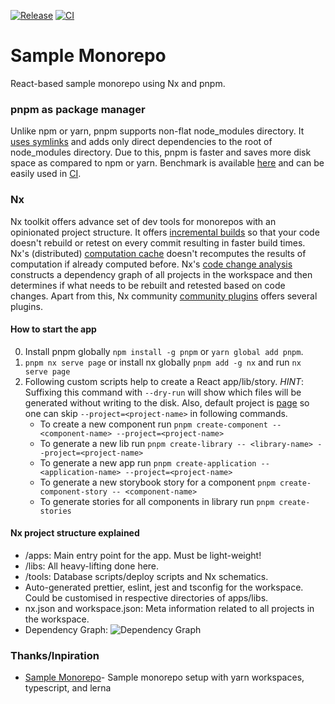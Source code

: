 [![Release](https://github.com/vsramalwan/sample-monorepo/actions/workflows/release.yml/badge.svg?branch=main)](https://github.com/vsramalwan/sample-monorepo/actions/workflows/release.yml) [![CI](https://github.com/vsramalwan/sample-monorepo/actions/workflows/ci.yml/badge.svg?branch=main)](https://github.com/vsramalwan/sample-monorepo/actions/workflows/ci.yml)

# Sample Monorepo

React-based sample monorepo using Nx and pnpm.

### pnpm as package manager

Unlike npm or yarn, pnpm supports non-flat node_modules directory. It [uses symlinks](https://pnpm.io/symlinked-node-modules-structure) and adds only direct dependencies to the root of node_modules directory. Due to this, pnpm is faster and saves more disk space as compared to npm or yarn. Benchmark is available [here](https://github.com/pnpm/benchmarks-of-javascript-package-managers#lots-of-files) and can be easily used in [CI](https://pnpm.io/continuous-integration).

### Nx

Nx toolkit offers advance set of dev tools for monorepos with an opinionated project structure. It offers [incremental builds](https://nx.dev/latest/react/ci/incremental-builds) so that your code doesn't rebuild or retest on every commit resulting in faster build times. Nx's (distributed) [computation cache](https://nx.dev/latest/react/core-concepts/computation-caching) doesn't recomputes the results of computation if already computed before. Nx's [code change analysis](https://nx.dev/latest/react/core-concepts/affected#code-changes-analysis) constructs a dependency graph of all projects in the workspace and then determines if what needs to be rebuilt and retested based on code changes. Apart from this, Nx community [community plugins](https://nx.dev/nx-community) offers several plugins.

#### How to start the app

0. Install pnpm globally `npm install -g pnpm` or `yarn global add pnpm`.
1. `pnpm nx serve page` or install nx globally `pnpm add -g nx` and run `nx serve page`
2. Following custom scripts help to create a React app/lib/story. _HINT_: Suffixing this command with `--dry-run` will show which files will be generated without writing to the disk. Also, default project is [page](https://github.com/vsramalwan/sample-monorepo/blob/130bc9514c0b426d028ec1cc9873c77c97c89f18/workspace.json#L6) so one can skip `--project=<project-name>` in following commands.
   - To create a new component run `pnpm create-component -- <component-name> --project=<project-name>`
   - To generate a new lib run `pnpm create-library -- <library-name> --project=<project-name>`
   - To generate a new app run `pnpm create-application -- <application-name> --project=<project-name>`
   - To generate a new storybook story for a component `pnpm create-component-story -- <component-name>`
   - To generate stories for all components in library run `pnpm create-stories`

#### Nx project structure explained

- /apps: Main entry point for the app. Must be light-weight!
- /libs: All heavy-lifting done here.
- /tools: Database scripts/deploy scripts and Nx schematics.
- Auto-generated prettier, eslint, jest and tsconfig for the workspace. Could be customised in respective directories of apps/libs.
- nx.json and workspace.json: Meta information related to all projects in the workspace.
- Dependency Graph: ![Dependency Graph](https://github.com/vsramalwan/sample-monorepo/blob/main/docs/dep-graph.png 'dep-graph')

### Thanks/Inpiration

- [Sample Monorepo](https://github.com/wixplosives/sample-monorepo)- Sample monorepo setup with yarn workspaces, typescript, and lerna
